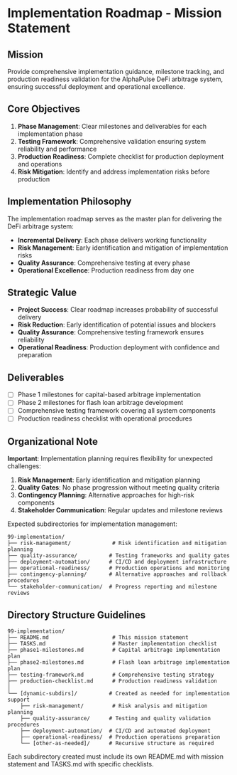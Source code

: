 # Implementation Roadmap - Mission Statement

## Mission
Provide comprehensive implementation guidance, milestone tracking, and production readiness validation for the AlphaPulse DeFi arbitrage system, ensuring successful deployment and operational excellence.

## Core Objectives
1. **Phase Management**: Clear milestones and deliverables for each implementation phase
2. **Testing Framework**: Comprehensive validation ensuring system reliability and performance
3. **Production Readiness**: Complete checklist for production deployment and operations
4. **Risk Mitigation**: Identify and address implementation risks before production

## Implementation Philosophy
The implementation roadmap serves as the master plan for delivering the DeFi arbitrage system:
- **Incremental Delivery**: Each phase delivers working functionality
- **Risk Management**: Early identification and mitigation of implementation risks
- **Quality Assurance**: Comprehensive testing at every phase
- **Operational Excellence**: Production readiness from day one

## Strategic Value
- **Project Success**: Clear roadmap increases probability of successful delivery
- **Risk Reduction**: Early identification of potential issues and blockers
- **Quality Assurance**: Comprehensive testing framework ensures reliability
- **Operational Readiness**: Production deployment with confidence and preparation

## Deliverables
- [ ] Phase 1 milestones for capital-based arbitrage implementation
- [ ] Phase 2 milestones for flash loan arbitrage development
- [ ] Comprehensive testing framework covering all system components
- [ ] Production readiness checklist with operational procedures

## Organizational Note
**Important**: Implementation planning requires flexibility for unexpected challenges:
1. **Risk Management**: Early identification and mitigation planning
2. **Quality Gates**: No phase progression without meeting quality criteria
3. **Contingency Planning**: Alternative approaches for high-risk components
4. **Stakeholder Communication**: Regular updates and milestone reviews

Expected subdirectories for implementation management:
```
99-implementation/
├── risk-management/             # Risk identification and mitigation planning
├── quality-assurance/          # Testing frameworks and quality gates
├── deployment-automation/      # CI/CD and deployment infrastructure
├── operational-readiness/      # Production operations and monitoring
├── contingency-planning/       # Alternative approaches and rollback procedures
└── stakeholder-communication/  # Progress reporting and milestone reviews
```

## Directory Structure Guidelines
```
99-implementation/
├── README.md                    # This mission statement
├── TASKS.md                     # Master implementation checklist
├── phase1-milestones.md         # Capital arbitrage implementation plan
├── phase2-milestones.md         # Flash loan arbitrage implementation plan
├── testing-framework.md         # Comprehensive testing strategy
├── production-checklist.md      # Production readiness validation
│
└── [dynamic-subdirs]/          # Created as needed for implementation support
    ├── risk-management/         # Risk analysis and mitigation planning
    ├── quality-assurance/      # Testing and quality validation procedures
    ├── deployment-automation/  # CI/CD and automated deployment
    ├── operational-readiness/  # Production operations preparation
    └── [other-as-needed]/      # Recursive structure as required
```

Each subdirectory created must include its own README.md with mission statement and TASKS.md with specific checklists.